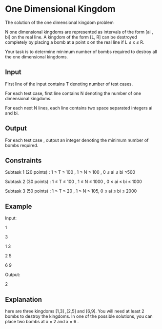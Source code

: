 # One Dimensional Kingdom
The solution of the one dimensional kingdom problem

N one dimensional kingdoms are represented as intervals of the form [ai , bi] on the real line. A kingdom of the form [L, R] can be destroyed completely by placing a bomb at a point x on the real line if L ≤ x ≤ R.

Your task is to determine minimum number of bombs required to destroy all the one dimensional kingdoms.

## Input

First line of the input contains T denoting number of test cases.

For each test case, first line contains N denoting the number of one dimensional kingdoms.

For each next N lines, each line contains two space separated integers ai and bi.

## Output

For each test case , output an integer denoting the minimum number of bombs required.

## Constraints

Subtask 1 (20 points) : 1 ≤ T ≤ 100 , 1 ≤ N ≤ 100 , 0 ≤ ai ≤ bi ≤500

Subtask 2 (30 points) : 1 ≤ T ≤ 100 , 1 ≤ N ≤ 1000 , 0 ≤ ai ≤ bi ≤ 1000

Subtask 3 (50 points) : 1 ≤ T ≤ 20 , 1 ≤ N ≤ 105, 0 ≤ ai ≤ bi ≤ 2000

## Example

Input:

1

3

1 3

2 5

6 9

Output:

2

## Explanation

here are three kingdoms [1,3] ,[2,5] and [6,9]. You will need at least 2 bombs to destroy the kingdoms. In one of the possible solutions, you can place two bombs at x = 2 and x = 6 .